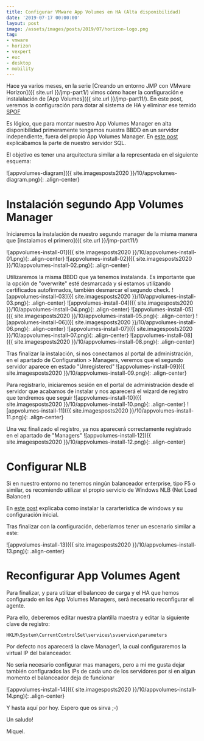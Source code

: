 ```yaml
---
title: Configurar VMware App Volumes en HA (Alta disponibilidad)
date: '2019-07-17 00:00:00'
layout: post
image: /assets/images/posts/2019/07/horizon-logo.png
tag:
- vmware
- horizon
- vexpert
- euc
- desktop
- mobility
---
```


Hace ya varios meses, en la serie [Creando un entorno JMP con VMware Horizon]({{ site.url }}/jmp-part1/) vimos cómo hacer la configuración e instalalación de [App Volumes]({{ site.url }}/jmp-part11/). En este post, veremos la configuración para dotar al sistema de HA y eliminar ese temido [SPOF](https://es.wikipedia.org/wiki/Single_point_of_failure)

Es lógico, que para montar nuestro App Volumes Manager en alta disponibilidad primeramente tengamos nuestra BBDD en un servidor independiente, fuera del propio App Volumes Manager. En [este post](https://miquelmariano.github.io/jmp-part11/) explicábamos la parte de nuestro servidor SQL.

El objetivo es tener una arquitectura similar a la representada en el siguiente esquema:

![appvolumes-diagram]({{ site.imagesposts2020 }}/10/appvolumes-diagram.png){: .align-center} 

# Instalación segundo App Volumes Manager

Iniciaremos la instalación de nuestro segundo manager de la misma manera que [instalamos el primero]({{ site.url }}/jmp-part11/)

![appvolumes-install-01]({{ site.imagesposts2020 }}/10/appvolumes-install-01.png){: .align-center} 
![appvolumes-install-02]({{ site.imagesposts2020 }}/10/appvolumes-install-02.png){: .align-center}

Utilizaremos la misma BBDD que ya tenemos instalanda. Es importante que la opción de "overwrite" esté desmarcada y si estamos utilizando certificados autofirmados, también desmarcar el segundo check. 
![appvolumes-install-03]({{ site.imagesposts2020 }}/10/appvolumes-install-03.png){: .align-center} 
![appvolumes-install-04]({{ site.imagesposts2020 }}/10/appvolumes-install-04.png){: .align-center} 
![appvolumes-install-05]({{ site.imagesposts2020 }}/10/appvolumes-install-05.png){: .align-center} 
![appvolumes-install-06]({{ site.imagesposts2020 }}/10/appvolumes-install-06.png){: .align-center} 
![appvolumes-install-07]({{ site.imagesposts2020 }}/10/appvolumes-install-07.png){: .align-center} 
![appvolumes-install-08]({{ site.imagesposts2020 }}/10/appvolumes-install-08.png){: .align-center}

Tras finalizar la instalación, si nos conectamos al portal de administración, en el apartado de Configuration > Managers, veremos que el segundo servidor aparece en estado "Unregistered" 
![appvolumes-install-09]({{ site.imagesposts2020 }}/10/appvolumes-install-09.png){: .align-center} 

Para registrarlo, iniciaremos sesión en el portal de administración desde el servidor que acabamos de instalar y nos aparecerá el wizard de registro que tendremos que seguir
![appvolumes-install-10]({{ site.imagesposts2020 }}/10/appvolumes-install-10.png){: .align-center} 
![appvolumes-install-11]({{ site.imagesposts2020 }}/10/appvolumes-install-11.png){: .align-center} 

Una vez finalizado el registro, ya nos aparecerá correctamente registrado en el apartado de "Managers"
![appvolumes-install-12]({{ site.imagesposts2020 }}/10/appvolumes-install-12.png){: .align-center} 

# Configurar NLB

Si en nuestro entorno no tenemos ningún balanceador enterprise, tipo F5 o similar, os recomiendo utilizar el propio servicio de Windows NLB (Net Load Balancer)

En [este post](https://miquelmariano.github.io/jmp-part5/) explicaba como instalar la cararterística de windows y su configuración inicial.

Tras finalizar con la configuración, deberiamos tener un escenario similar a este:

![appvolumes-install-13]({{ site.imagesposts2020 }}/10/appvolumes-install-13.png){: .align-center} 

# Reconfigurar App Volumes Agent

Para finalizar, y para utilizar el balanceo de carga y el HA que hemos configurado en los App Volumes Managers, será necesario reconfigurar el agente.

Para ello, deberemos editar nuestra plantilla maestra y editar la siguiente clave de registro:

`HKLM\System\CurrentControlSet\services\svservice\parameters`

Por defecto nos aparecerá la clave Manager1, la cual configuraremos la virtual IP del balanceador.

No seria necesario configurar mas managers, pero a mi me gusta dejar también configurados las IPs de cada uno de los servidores por si en algun momento el balanceador deja de funcionar

![appvolumes-install-14]({{ site.imagesposts2020 }}/10/appvolumes-install-14.png){: .align-center} 

Y hasta aquí por hoy. Espero que os sirva ;-)

Un saludo!

Miquel.


